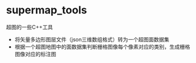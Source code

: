 # supermap_tools
超图的一些C++工具

* 将矢量多边形图层文件（json三维数组格式）转为一个超图面数据集
* 根据一个超图地图中的面数据集判断栅格图像每个像素对应的类别，生成栅格图像对应的标注图